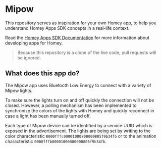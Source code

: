 # Mipow

This repository serves as inspiration for your own Homey app, to help you understand Homey Apps SDK concepts in a real-life context.

Read the [Homey Apps SDK Documentation](https://apps.developer.homey.app) for more information about developing apps for Homey.

> Because this repository is a clone of the live code, pull requests will be ignored.

## What does this app do?

The Mipow app uses Bluetooth Low Energy to connect with a variety of Mipow lights. 

To make sure the lights turn on and off quickly the connection will not be closed. However, a polling mechanism has been implemented to synchronize the colors of the lights with Homey and quickly reconnect in case a light has been manually turned off.

Each type of Mipow device can be identified by a service UUID which is exposed in the advertisement. The lights are being set by writing to the color characteristic `0000fffc00001000800000805f9b34fb` or to the animation characteristic `0000fffb00001000800000805f9b34fb`.  
